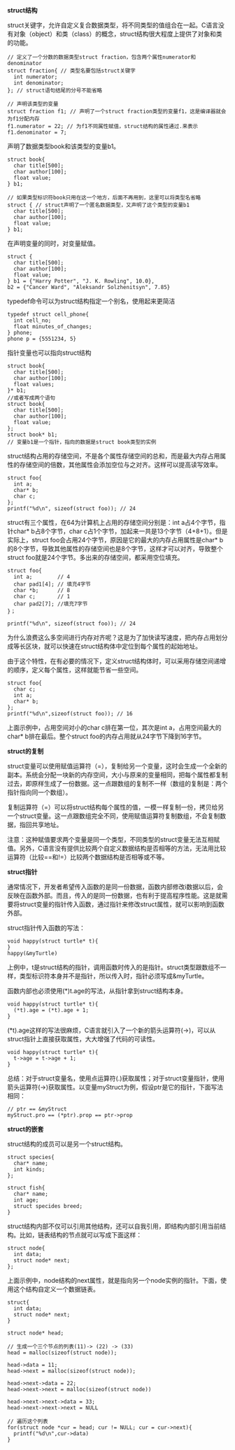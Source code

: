 **struct结构**

struct关键字，允许自定义复合数据类型，将不同类型的值组合在一起。C语言没有对象（object）和类（class）的概念，struct结构很大程度上提供了对象和类的功能。

```
// 定义了一个分数的数据类型struct fraction，包含两个属性numerator和denominator
struct fraction{ // 类型名要包括struct关键字
  int numerator;
  int denominator;
}; // struct语句结尾的分号不能省略

// 声明该类型的变量
struct fraction f1; // 声明了一个struct fraction类型的变量f1，这是编译器就会为f1分配内存
f1.numerator = 22; // 为f1不同属性赋值，struct结构的属性通过.来表示
f1.denominator = 7;
```

声明了数据类型book和该类型的变量b1。

```
struct book{
  char title[500];
  char author[100];
  float value;
} b1;

// 如果类型标识符book只用在这一个地方，后面不再用到，这里可以将类型名省略
struct { // struct声明了一个匿名数据类型，又声明了这个类型的变量b1
  char title[500];
  char author[100];
  float value;
} b1;
```

在声明变量的同时，对变量赋值。

```
struct {
  char title[500];
  char author[100];
  float value;
} b1 = {"Harry Potter", "J. K. Rowling", 10.0},
b2 = {"Cancer Ward", "Aleksandr Solzhenitsyn", 7.85}
```

typedef命令可以为struct结构指定一个别名，使用起来更简洁

```
typedef struct cell_phone{
  int cell_no;
  float minutes_of_changes;
} phone;
phone p = {5551234, 5}
```

指针变量也可以指向struct结构

```
struct book{
  char title[500];
  char author[100];
  float values;
}* b1;
//或者写成两个语句
struct book{
  char title[500];
  char author[100];
  float value;
};
struct book* b1;
// 变量b1是一个指针，指向的数据是struct book类型的实例
```

struct结构占用的存储空间，不是各个属性存储空间的总和，而是最大内存占用属性的存储空间的倍数，其他属性会添加空位与之对齐。这样可以提高读写效率。

```
struct foo{
  int a;
  char* b;
  char c;
};
printf("%d\n", sizeof(struct foo)); // 24
```

struct有三个属性，在64为计算机上占用的存储空间分别是：int a占4个字节，指针char* b占8个字节，char c占1个字节，加起来一共是13个字节（4+8+1）。但是实际上，struct foo会占用24个字节，原因是它的最大的内存占用属性是char* b的8个字节，导致其他属性的存储空间也是8个字节，这样才可以对齐，导致整个struct foo就是24个字节。多出来的存储空间，都采用空位填充。

```
struct foo{
  int a;		// 4
  char pad1[4];	// 填充4字节
  char *b;		// 8
  char c;		// 1
  char pad2[7];	//填充7字节
}；

printf("%d\n", sizeof(struct foo)); // 24
```

为什么浪费这么多空间进行内存对齐呢？这是为了加快读写速度，把内存占用划分成等长区块，就可以快速在struct结构体中定位到每个属性的起始地址。

由于这个特性，在有必要的情况下，定义struct结构体时，可以采用存储空间递增的顺序，定义每个属性，这样就能节省一些空间。

```
struct foo{
  char c;
  int a;
  char* b;
};
printf("%d\n",sizeof(struct foo)); // 16
```

上面示例中，占用空间对小的char c排在第一位，其次是int a，占用空间最大的char* b排在最后。整个struct foo的内存占用就从24字节下降到16字节。

**struct的复制**

struct变量可以使用赋值运算符（=），复制给另一个变量，这时会生成一个全新的副本。系统会分配一块新的内存空间，大小与原来的变量相同，把每个属性都复制过去，即原样生成了一份数据。这一点跟数组的复制不一样（数组的复制是：两个指针指向同一个数组）。

复制运算符（=）可以将struct结构每个属性的值，一模一样复制一份，拷贝给另一个struct变量。这一点跟数组完全不同，使用赋值运算符复制数组，不会复制数据，指回共享地址。

注意：这种赋值要求两个变量是同一个类型，不同类型的struct变量无法互相赋值。另外，C语言没有提供比较两个自定义数据结构是否相等的方法，无法用比较运算符（比较==和!=）比较两个数据结构是否相等或不等。

**struct指针**

通常情况下，开发者希望传入函数的是同一份数据，函数内部修改i数据以后，会反映在函数外部。而且，传入的是同一份数据，也有利于提高程序性能。这是就需要将struct变量的指针传入函数，通过指针来修改struct属性，就可以影响到函数外部。

struct指针传入函数的写法：

```
void happy(struct turtle* t){
}
happy(&myTurtle)
```

上例中，t是struct结构的指针，调用函数时传入的是指针。struct类型跟数组不一样，类型标识符本身并不是指针，所以传入时，指针必须写成&myTurtle。

函数内部也必须使用(*)t.age的写法，从指针拿到struct结构本身。

```
void happy(struct turtle* t){
  (*t).age = (*t).age + 1;
}
```

(*t).age这样的写法很麻烦，C语言就引入了一个新的箭头运算符(->)，可以从struct指针上直接获取属性，大大增强了代码的可读性。

```
void happy(struct turtle* t){
  t->age = t->age + 1;
}
```

总结：对于struct变量名，使用点运算符(.)获取属性；对于struct变量指针，使用箭头运算符(->)获取属性。以变量myStruct为例，假设ptr是它的指针，下面写法相同：

```
// ptr == &myStruct
myStruct.pro == (*ptr).prop == ptr->prop
```

**struct的嵌套**

struct结构的成员可以是另一个struct结构。

```
struct species{
  char* name;
  int kinds;
};

struct fish{
  char* name;
  int age;
  struct specides breed;
}
```

struct结构内部不仅可以引用其他结构，还可以自我引用，即结构内部引用当前结构。比如，链表结构的节点就可以写成下面这样：

```
struct node{
  int data;
  struct node* next;
};
```

上面示例中，node结构的next属性，就是指向另一个node实例的指针。下面，使用这个结构自定义一个数据链表。

```
struct{
  int data;
  struct node* next;
}

struct node* head;

// 生成一个三个节点的列表(11)-> (22) -> (33)
head = malloc(sizeof(struct node));

head->data = 11;
head->next = malloc(sizeof(struct node));

head->next->data = 22;
head->next->next = malloc(sizeof(struct node))

head->next->next->data = 33;
head->next->next->next = NULL

// 遍历这个列表
for(struct node *cur = head; cur != NULL; cur = cur->next){
  printf("%d\n",cur->data)
}
```





























